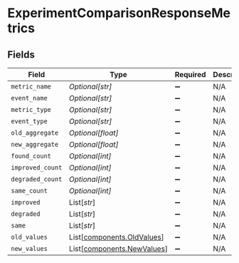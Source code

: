 # ExperimentComparisonResponseMetrics


## Fields

| Field                                                              | Type                                                               | Required                                                           | Description                                                        |
| ------------------------------------------------------------------ | ------------------------------------------------------------------ | ------------------------------------------------------------------ | ------------------------------------------------------------------ |
| `metric_name`                                                      | *Optional[str]*                                                    | :heavy_minus_sign:                                                 | N/A                                                                |
| `event_name`                                                       | *Optional[str]*                                                    | :heavy_minus_sign:                                                 | N/A                                                                |
| `metric_type`                                                      | *Optional[str]*                                                    | :heavy_minus_sign:                                                 | N/A                                                                |
| `event_type`                                                       | *Optional[str]*                                                    | :heavy_minus_sign:                                                 | N/A                                                                |
| `old_aggregate`                                                    | *Optional[float]*                                                  | :heavy_minus_sign:                                                 | N/A                                                                |
| `new_aggregate`                                                    | *Optional[float]*                                                  | :heavy_minus_sign:                                                 | N/A                                                                |
| `found_count`                                                      | *Optional[int]*                                                    | :heavy_minus_sign:                                                 | N/A                                                                |
| `improved_count`                                                   | *Optional[int]*                                                    | :heavy_minus_sign:                                                 | N/A                                                                |
| `degraded_count`                                                   | *Optional[int]*                                                    | :heavy_minus_sign:                                                 | N/A                                                                |
| `same_count`                                                       | *Optional[int]*                                                    | :heavy_minus_sign:                                                 | N/A                                                                |
| `improved`                                                         | List[*str*]                                                        | :heavy_minus_sign:                                                 | N/A                                                                |
| `degraded`                                                         | List[*str*]                                                        | :heavy_minus_sign:                                                 | N/A                                                                |
| `same`                                                             | List[*str*]                                                        | :heavy_minus_sign:                                                 | N/A                                                                |
| `old_values`                                                       | List[[components.OldValues](../../models/components/oldvalues.md)] | :heavy_minus_sign:                                                 | N/A                                                                |
| `new_values`                                                       | List[[components.NewValues](../../models/components/newvalues.md)] | :heavy_minus_sign:                                                 | N/A                                                                |